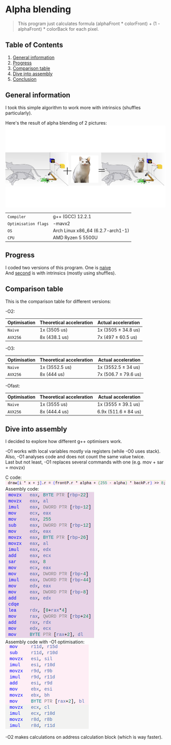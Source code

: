 # Alpha blending
> This program just calculates formula (alphaFront * colorFront) + (1 - alphaFront) * colorBack for each pixel.

## Table of Contents
1. [General information](#general)
2. [Progress](#progress)
3. [Comparison table](#compare)
4. [Dive into assembly](#assemble)
5. [Conclusion](#conclusion)

## General information <a name="general"></a>

I took this simple algorithm to work more with intrinsics (shuffles particularly).

Here's the result of alpha blending of 2 pictures: \
![Alpha Blending](https://github.com/ThreadJava800/AlphaBlending/blob/main/readmepics/result.png)

|  |  |
| --- | --- |
| `Compiler` | g++ (GCC) 12.2.1 |
| `Optimisation flags` | -mavx2
| `OS` | Arch Linux x86_64 (6.2.7-arch1-1)|
| `CPU` | AMD Ryzen 5 5500U

## Progress <a name="progress"></a>

I coded two versions of this program. One is [naive](https://github.com/ThreadJava800/AlphaBlending/blob/main/naive.cpp)\
And [second](https://github.com/ThreadJava800/AlphaBlending/blob/main/optim1.cpp) is with intrinsics (mostly using shuffles).

## Comparison table <a name="compare"></a>

This is the comparison table for different versions:

-O2:

| Optimisation | Theoretical acceleration | Actual acceleration |
| --- | --- | --- |
| `Naive` | 1x (3505 us) | 1x (3505 ± 34.8 us) |
| `AVX256` | 8x (438.1 us) | 7x (497 ± 60.5 us) |

-O3:

| Optimisation | Theoretical acceleration | Actual acceleration |
| --- | --- | --- |
| `Naive` | 1x (3552.5 us) | 1x (3552.5 ± 34 us) |
| `AVX256` | 8x (444 us) | 7x (506.7 ± 79.6 us) |

-Ofast:

| Optimisation | Theoretical acceleration | Actual acceleration |
| --- | --- | --- |
| `Naive` | 1x (3555 us) | 1x (3555 ± 39.1 us) |
| `AVX256` | 8x (444.4 us) | 6.9x (511.6 ± 84 us) |

## Dive into assembly <a name="assemble"></a>
I decided to explore how different g++ optimisers work.

-O1 works with local variables mostly via registers (while -O0 uses stack).\
 Also, -O1 analyses code and does not count the same value twice.\
 Last but not least, -O1 replaces several commands with one (e.g. mov + sar = movzx)

C code:\
![C code](https://github.com/ThreadJava800/AlphaBlending/blob/main/readmepics/c_code.png)\
Assembly code:\
![O0](https://github.com/ThreadJava800/AlphaBlending/blob/main/readmepics/o0.png)\
Assembly code with -O1 optimisation:\
![O1](https://github.com/ThreadJava800/AlphaBlending/blob/main/readmepics/o1.png)

-O2 makes calculations on address calculation block (which is way faster).
